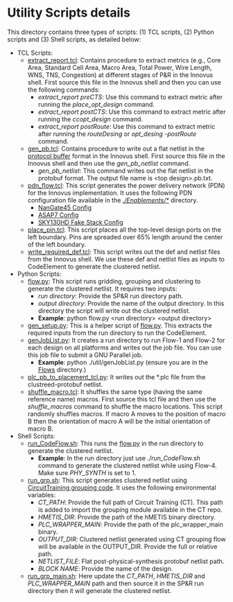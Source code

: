 # Utility Scripts details
This directory contains three types of scripts: (1) TCL scripts, (2) Python scripts and (3) Shell scripts, as detailed below:
- TCL Scripts:
  - [extract_report.tcl](./extract_report.tcl): Contains procedure to extract metrics (e.g., Core Area, Standard Cell Area, Macro Area, Total Power, Wire Length, WNS, TNS, Congestion) at different stages of P&R in the Innovus shell. First source this file in the Innovus shell and then you can use the following commands:
    - *extract_report preCTS*: Use this command to extract metric after running the *place_opt_design* command.
    - *extract_report postCTS*: Use this command to extract metric after running the *ccopt_design* command. 
    - *extract_report postRoute*: Use this command to extract metric after running the *routeDesing* or *opt_desing -postRoute* command.
  - [gen_pb.tcl](./gen_pb.tcl): Contains procedure to write out a flat netlist in the [protocol buffer](https://github.com/google-research/circuit_training/blob/main/docs/NETLIST_FORMAT.md) format in the Innovus shell. First source this file in the Innovus shell and then use the *gen_pb_netlist* command. 
    - *gen_pb_netlist*: This command writes out the flat netlist in the protobuf format. The output file name is \<top design\>.pb.txt.
  - [pdn_flow.tcl](./pdn_flow.tcl): This script generates the power delivery network (PDN) for the Innovus implementation. It uses the following PDN configuration file available in the [*./Enablements/\**](../../Enablements/) directory.
    - [NanGate45 Config](../../Enablements/NanGate45/util/pdn_config.tcl)
    - [ASAP7 Config](../../Enablements/ASAP7/util/pdn_config.tcl)
    - [SKY130HD Fake Stack Config](../../Enablements/SKY130HD/util/pdn_config.tcl)
  - [place_pin.tcl](./place_pin.tcl): This script places all the top-level design ports on the left boundary. Pins are spreaded over 65\% length around the center of the left boundary.
  - [write_required_def.tcl](./write_required_def.tcl): This script writes out the def and netlist files from the Innovus shell. We use these def and netlist files as inputs to CodeElement to generate the clustered netlist.
- Python Scripts:
  - [flow.py](./flow.py): This script runs gridding, grouping and clustering to generate the clustered netlist. It requires two inputs:
    - *run directory*: Provide the SP&R run directory path.
    - *output directory*: Provide the name of the output directory. In this directory the script will write out the clustered netlist.
    - **Example**: python flow.py \<run directory\> \<output directory\> 
  - [gen_setup.py](./gen_setup.py): This is a helper script of [flow.py](./flow.py). This extracts the required inputs from the run directory to run the CodeElement. 
  - [genJobList.py](./genJobList.py): It creates a run directory to run Flow-1 and Flow-2 for each design on all platforms and writes out the job file. You can use this job file to submit a GNU Parallel job. 
    - **Example**: python ./util/genJobList.py (ensure you are in the [Flows](../) directory.)
  - [plc_pb_to_placement_tcl.py](./plc_pb_to_placement_tcl.py): It writes out the *.plc file from the clustreed-protobuf netlist.
  - [shuffle_macro.tcl](./shuffle_macro.tcl): It shuffles the same type (having the same reference name) macros. First source this tcl file and then use the *shuffle_macros* command to shuffle the macro locations. This script randomly shuffles macros. If macro A moves to the position of macro B then the orientation of macro A will be the initial orientation of macro B.
- Shell Scripts:
  - [run_CodeFlow.sh](./run_CodeFlow.sh): This runs the [flow.py](./flow.py) in the run directory to generate the clustered netlist.
    - **Example**: In the run directory just use *./run_CodeFlow.sh* command to generate the clustered netlist while using Flow-4. Make sure *PHY_SYNTH* is set to 1.
  - [run_grp.sh](./run_grp.sh): This script generates clustered netlist using [CircuitTraining grouping code](https://github.com/google-research/circuit_training/tree/main/circuit_training/grouping). It uses the following environmental variables:
    - *CT_PATH*: Provide the full path of Circuit Training (CT). This path is added to import the grouping module available in the CT repo.
    - *HMETIS_DIR*: Provide the path of the hMETIS binary directory.
    - *PLC_WRAPPER_MAIN*: Provide the path of the plc_wrapper_main binary.
    - *OUTPUT_DIR*: Clustered netlist generated using CT grouping flow will be available in the OUTPUT_DIR. Provide the full or relative path. 
    - *NETLIST_FILE*: Flat post-physical-synthesis protobuf netlist path.
    - *BLOCK NAME*: Provide the name of the design.
  - [run_grp_main.sh](./run_grp_main.sh): Here update the *CT_PATH*, *HMETIS_DIR* and *PLC_WRAPPER_MAIN* path and then source it in the SP&R run directory then it will generate the clustered netlist.